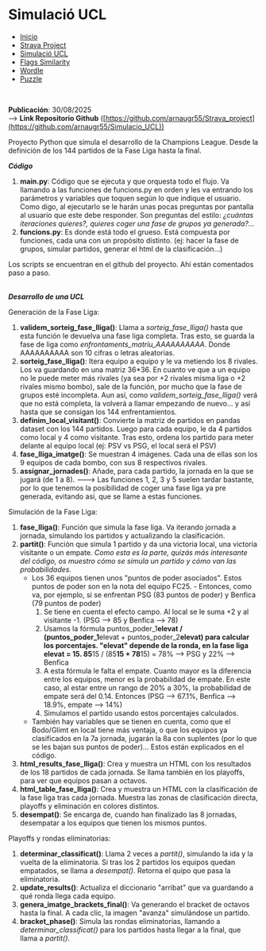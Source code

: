 # Simulació UCL

<div class="tabs">
  <ul>
    <li><a href="../">Inicio</a></li>
    <li><a href="/Strava/">Strava Project</a></li>
    <li><a href="/Simulació UCL/">Simulació UCL</a></li>
    <li><a href="/Flags_Similarity/">Flags Similarity</a></li>
    <li><a href="/Wordle_Solver/">Wordle</a></li>
    <li><a href="/Puzzle_Solver/">Puzzle</a></li>
  </ul>
</div>
<link rel="stylesheet" href="/custom.css"><br>

**Publicación**: 30/08/2025<br>
--> **Link Repositorio Github** ([https://github.com/arnaugr55/Strava_project](https://github.com/arnaugr55/Simulacio_UCL))<br>

Proyecto Python que simula el desarrollo de la Champions League. Desde la definición de los 144 partidos de la Fase Liga hasta la final.


***Código***<br>
1. **main.py**: Código que se ejecuta y que orquesta todo el flujo. Va llamando a las funciones de funcions.py en orden y les va entrando los parámetros y variables que toquen según lo que indique el usuario. Como digo, al ejecutarlo se le harán unas pocas preguntas por pantalla al usuario que este debe responder. Son preguntas del estilo: *¿cuántas iteraciones quieres?, quieres coger una fase de grupos ya generada?...*
2. **funcions.py**: Es donde está todo el grueso. Está compuesta por funciones, cada una con un propósito distinto. (ej: hacer la fase de grupos, simular partidos, generar el html de la clasificación...)

Los scripts se encuentran en el github del proyecto. Ahí están comentados paso a paso.

<br>***Desarrollo de una UCL***<br>

Generación de la Fase Liga:
1. **validem_sorteig_fase_lliga()**: Llama a *sorteig_fase_lliga()* hasta que esta función le devuelva una fase liga completa. Tras esto, se guarda la fase de liga como *enfrontaments_matriu_AAAAAAAAAA*. Donde AAAAAAAAAA son 10 cifras o letras aleatorias.
2. **sorteig_fase_lliga()**: Itera equipo a equipo y le va metiendo los 8 rivales. Los va guardando en una matriz 36*36. En cuanto ve que a un equipo no le puede meter más rivales (ya sea por +2 rivales misma liga o +2 rivales mismo bombo), sale de la función, por mucho que la fase de grupos esté incompleta. Aun así, como *validem_sorteig_fase_lliga()* verá que no está completa, la volverá a llamar empezando de nuevo... y así hasta que se consigan los 144 enfrentamientos.
3. **definim_local_visitant()**: Convierte la matriz de partidos en pandas dataset con los 144 partidos. Luego para cada equipo, le da 4 partidos como local y 4 como visitante. Tras esto, ordena los partido para meter delante al equipo local (ej: PSV vs PSG, el local será el PSV)
4. **fase_lliga_imatge()**: Se muestran 4 imágenes. Cada una de ellas son los 9 equipos de cada bombo, con sus 8 respectivos rivales.
5. **assignar_jornades()**: Añade, para cada partido, la jornada en la que se jugará (de 1 a 8).
---> Las funciones 1, 2, 3 y 5 suelen tardar bastante, por lo que tenemos la posibilidad de coger una fase liga ya pre generada, evitando así, que se llame a estas funciones.

Simulación de la Fase Liga:
1. **fase_lliga()**: Función que simula la fase liga. Va iterando jornada a jornada, simulando los partidos y actualizando la clasificación.
2. **partit()**: Función que simula 1 partido y da una victoria local, una victoria visitante o un empate. *Como esta es la parte, quizás más interesante del código, os muestro cómo se simula un partido y cómo van las probabilidades.*
     -  Los 36 equipos tienen unos "puntos de poder asociados". Estos puntos de poder son en la nota del equipo FC25.
       - Entonces, como va, por ejemplo, si se enfrentan PSG (83 puntos de poder) y Benfica (79 puntos de poder)
          1. Se tiene en cuenta el efecto campo. Al local se le suma +2 y al visitante -1. (PSG --> 85 y Benfica --> 78)
		  2. Usamos la fórmula puntos_poder_1**elevat / (puntos_poder_1**elevat + puntos_poder_2**elevat) para calcular los porcentajes. "elevat" depende de la ronda, en la fase liga elevat = 15. 85**15 / (85**15 + 78**15) = 78% --> PSG y 22% --> Benfica
		  3. A esta fórmula le falta el empate. Cuanto mayor es la diferencia entre los equipos, menor es la probabilidad de empate. En este caso, al estar entre un rango de 20% a 30%, la probabilidad de empate será del 0.14. Entonces (PSG --> 67.1%, Benfica --> 18.9%, empate --> 14%)
		  4. Simulamos el partido usando estos porcentajes calculados.
	- También hay variables que se tienen en cuenta, como que el Bodo/Glimt en local tiene más ventaja, o que los equipos ya clasificados en la 7a jornada, jugarán la 8a con suplentes (por lo que se les bajan sus puntos de poder)... Estos están explicados en el código.
4. **html_results_fase_lliga()**: Crea y muestra un HTML con los resultados de los 18 partidos de cada jornada. Se llama también en los playoffs, para ver que equipos pasan a octavos.
5. **html_table_fase_lliga()**: Crea y muestra un HTML con la clasificación de la fase liga tras cada jornada. Muestra las zonas de clasificación directa, playoffs y eliminación en colores distintos.
6. **desempat()**: Se encarga de, cuando han finalizado las 8 jornadas, desempatar a los equipos que tienen los mismos puntos.

Playoffs y rondas eliminatorias:
1. **determinar_classificat()**: Llama 2 veces a *partit()*, simulando la ida y la vuelta de la eliminatoria. Si tras los 2 partidos los equipos quedan empatados, se llama a *desempat()*. Retorna el quipo que pasa la eliminatoria.
2. **update_results()**: Actualiza el diccionario "arribat" que va guardando a qué ronda llega cada equipo.
3. **genera_imatge_brackets_final()**: Va generando el bracket de octavos hasta la final. A cada clic, la imagen "avanza" simulándose un partido.
4. **bracket_phase()**: Simula las rondas eliminatorias, llamando a *determinar_classificat()* para los partidos hasta llegar a la final, que llama a *partit()*.
